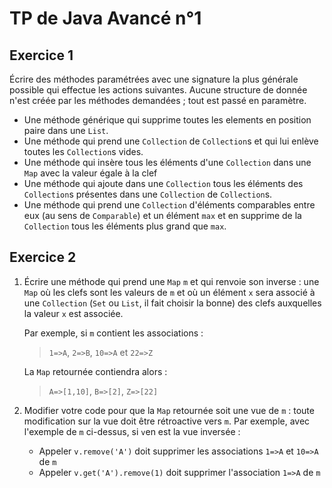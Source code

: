 TP de Java Avancé n°1=====================Exercice 1----------Écrire des méthodes paramétrées avec une signature la plus générale possible qui effectue les actions suivantes. Aucune structure de donnée n'est créée par les méthodes demandées ; tout est passé en paramètre.- Une méthode générique qui supprime toutes les elements en position paire dans une `List`.
- Une méthode qui prend une `Collection` de `Collection`s et qui lui enlève toutes les `Collection`s vides.
- Une méthode qui insère tous les éléments d'une `Collection` dans une `Map` avec la valeur égale à la clef- Une méthode qui ajoute dans une `Collection` tous les éléments des `Collection`s présentes dans une `Collection` de `Collection`s.- Une méthode qui prend une `Collection` d'éléments comparables entre eux (au sens de `Comparable`) et un élément `max` et en supprime de la `Collection` tous les éléments plus grand que `max`.
Exercice 2----------1. Écrire une méthode qui prend une `Map` `m` et qui renvoie son inverse : une `Map` où les clefs sont les valeurs de `m` et où un élément `x` sera associé à une `Collection` (`Set` ou `List`, il fait choisir la bonne) des clefs auxquelles la valeur `x` est associée.

   Par exemple, si `m` contient les associations :
   
   > `1=>A`, `2=>B`, `10=>A` et `22=>Z`
   
   La `Map` retournée contiendra alors :
   
   > `A=>[1,10]`, `B=>[2]`, `Z=>[22]`

2. Modifier votre code pour que la `Map` retournée soit une vue de `m` : toute modification sur la vue doit être rétroactive vers `m`. Par exemple, avec l'exemple de `m` ci-dessus, si `v`en est la vue inversée :

   - Appeler `v.remove('A')` doit supprimer les associations `1=>A` et `10=>A` de `m`
   - Appeler `v.get('A').remove(1)` doit supprimer l'association `1=>A` de `m`